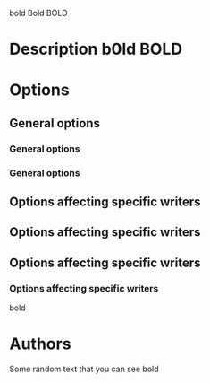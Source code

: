 bold Bold BOLD

# Description b0ld BOLD

# Options

## General options

### General options

### General options

## Options affecting specific writers

## Options affecting specific writers

## Options affecting specific writers

### Options affecting specific writers

bold

# Authors

Some random text that you can see bold

